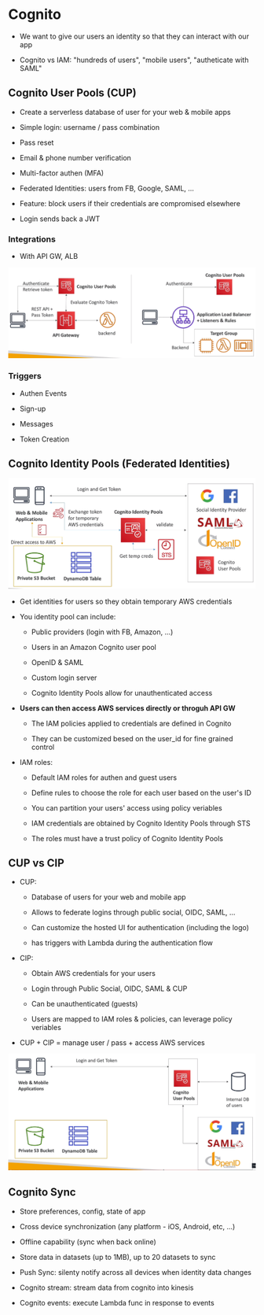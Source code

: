 # Cognito

- We want to give our users an identity so that they can interact with our app

- Cognito vs IAM: "hundreds of users", "mobile users", "autheticate with SAML"

## Cognito User Pools (CUP)

- Create a serverless database of user for your web & mobile apps

- Simple login: username / pass combination

- Pass reset

- Email & phone number verification

- Multi-factor authen (MFA)

- Federated Identities: users from FB, Google, SAML, ...

- Feature: block users if their credentials are compromised elsewhere

- Login sends back a JWT

### Integrations

- With API GW, ALB

![](../references/images/cognito-00.png)


### Triggers

- Authen Events

- Sign-up

- Messages

- Token Creation

## Cognito Identity Pools (Federated Identities)

![](../references/images/cognito-01.png)

- Get identities for users so they obtain temporary AWS credentials

- You identity pool can include:
    - Public providers (login with FB, Amazon, ...)

    - Users in an Amazon Cognito user pool

    - OpenID & SAML

    - Custom login server

    - Cognito Identity Pools allow for unauthenticated access

- __Users can then access AWS services directly or throguh API GW__

    - The IAM policies applied to credentials are defined in Cognito

    - They can be customized besed on the user_id for fine grained control

- IAM roles:
    - Default IAM roles for authen and guest users

    - Define rules to choose the role for each user based on the user's ID

    - You can partition your users' access using policy veriables

    - IAM credentials are obtained by Cognito Identity Pools through STS

    - The roles must have a trust policy of Cognito Identity Pools

## CUP vs CIP

- CUP:
    - Database of users for your web and mobile app
    
    - Allows to federate logins through public social, OIDC, SAML, ...

    - Can customize the hosted UI for authentication (including the logo)

    - has triggers with Lambda during the authentication flow

- CIP:
    - Obtain AWS credentials for your users

    - Login through Public Social, OIDC, SAML & CUP

    - Can be unauthenticated (guests)

    - Users are mapped to IAM roles & policies, can leverage policy veriables

- CUP + CIP = manage user / pass + access AWS services

![](../references/images/cognito-02.png)



## Cognito Sync

- Store preferences, config, state of app

- Cross device synchronization (any platform - iOS, Android, etc, ...)

- Offline capability (sync when back online)

- Store data in datasets (up to 1MB), up to 20 datasets to sync

- Push Sync: silenty notify across all devices when identity data changes

- Cognito stream: stream data from cognito into kinesis

- Cognito events: execute Lambda func in response to events

